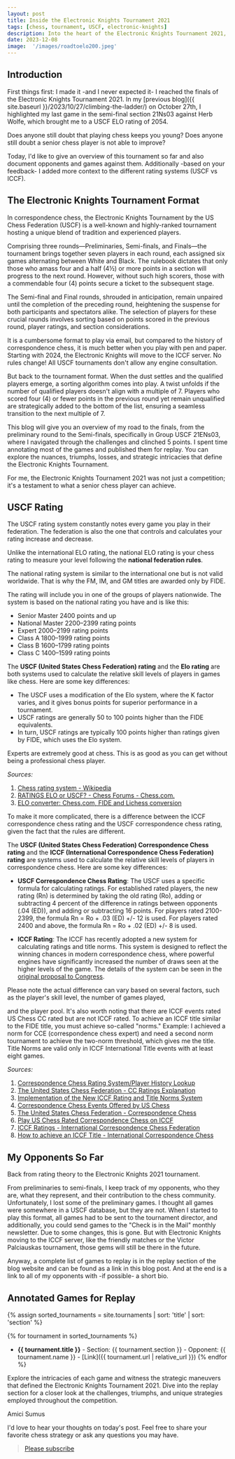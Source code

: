 ```yaml
---
layout: post
title: Inside the Electronic Knights Tournament 2021
tags: [chess, tournament, USCF, electronic-knights]
description: Into the heart of the Electronic Knights Tournament 2021, a realm where tradition meets technology, as skilled players engage in a saga of skill, strategy, and the relentless pursuit of excellence on the digital chessboard.
date: 2023-12-08
image:  '/images/roadtoelo200.jpeg'
---
```


## Introduction

First things first: I made it -and I never expected it- I reached the finals of the Electronic Knights Tournament 2021. In my [previous blog]({{ site.baseurl }}/2023/10/27/climbing-the-ladder/) on October 27th, I highlighted my last game in the semi-final section 21Ns03 against Herb Wolfe, which brought me to a USCF ELO rating of 2054.

Does anyone still doubt that playing chess keeps you young? Does anyone still doubt a senior chess player is not able to improve?

Today, I'd like to give an overview of this tournament so far and also document opponents and games against them. Additionally -based on your feedback- I added more context to the different rating systems (USCF vs ICCF).

## The Electronic Knights Tournament Format

In correspondence chess, the Electronic Knights Tournament by the US Chess Federation (USCF) is a well-known and highly-ranked tournament hosting a unique blend of tradition and experienced players.

Comprising three rounds—Preliminaries, Semi-finals, and Finals—the tournament brings together seven players in each round, each assigned six games alternating between White and Black. The rulebook dictates that only those who amass four and a half (4½) or more points in a section will progress to the next round. However, without such high scorers, those with a commendable four (4) points secure a ticket to the subsequent stage.

The Semi-final and Final rounds, shrouded in anticipation, remain unpaired until the completion of the preceding round, heightening the suspense for both participants and spectators alike. The selection of players for these crucial rounds involves sorting based on points scored in the previous round, player ratings, and section considerations.

It is a cumbersome format to play via email, but compared to the history of correspondence chess, it is much better when you play with pen and paper. Starting with 2024, the Electronic Knights will move to the ICCF server. No rules change! All USCF tournaments don't allow any engine consultation.

But back to the tournament format. When the dust settles and the qualified players emerge, a sorting algorithm comes into play. A twist unfolds if the number of qualified players doesn't align with a multiple of 7. Players who scored four (4) or fewer points in the previous round yet remain unqualified are strategically added to the bottom of the list, ensuring a seamless transition to the next multiple of 7.

This blog will give you an overview of my road to the finals, from the preliminary round to the Semi-finals, specifically in Group USCF 21ENs03, where I navigated through the challenges and clinched 5 points. I spent time annotating most of the games and published them for replay. You can explore the nuances, triumphs, losses, and strategic intricacies that define the Electronic Knights Tournament.

For me, the Electronic Knights Tournament 2021 was not just a competition; it's a testament to what a senior chess player can achieve.

## USCF Rating

The USCF rating system constantly notes every game you play in their federation. The federation is also the one that controls and calculates your rating increase and decrease.

Unlike the international ELO rating, the national ELO rating is your chess rating to measure your level following the **national federation rules**.

The national rating system is similar to the international one but is not valid worldwide. That is why the FM, IM, and GM titles are awarded only by FIDE.

The rating will include you in one of the groups of players nationwide. The system is based on the national rating you have and is like this:

- Senior Master 2400 points and up
- National Master 2200–2399 rating points
- Expert 2000–2199 rating points
- Class A 1800–1999 rating points
- Class B 1600–1799 rating points
- Class C 1400–1599 rating points

The **USCF (United States Chess Federation) rating** and the **Elo rating** are both systems used to calculate the relative skill levels of players in games like chess. Here are some key differences:

- The USCF uses a modification of the Elo system, where the K factor varies, and it gives bonus points for superior performance in a tournament.
- USCF ratings are generally 50 to 100 points higher than the FIDE equivalents.
- In turn, USCF ratings are typically 100 points higher than ratings given by FIDE, which uses the Elo system.

Experts are extremely good at chess. This is as good as you can get without being a professional chess player.

*Sources:*
1. [Chess rating system - Wikipedia](https://en.wikipedia.org/wiki/Chess_rating_system)
2. [RATINGS ELO or USCF? - Chess Forums - Chess.com.](https://www.chess.com/forum/view/help-support/ratings-elo-or-uscf)
3. [ELO converter: Chess.com, FIDE and Lichess conversion](https://chessgrandmonkey.com/chess-elo-converter/)

To make it more complicated, there is a difference between the ICCF correspondence chess rating and the USCF correspondence chess rating, given the fact that the rules are different.

The **USCF (United States Chess Federation) Correspondence Chess rating** and the **ICCF (International Correspondence Chess Federation) rating** are systems used to calculate the relative skill levels of players in correspondence chess. Here are some key differences:

- **USCF Correspondence Chess Rating**: The USCF uses a specific formula for calculating ratings. For established rated players, the new rating (Rn) is determined by taking the old rating (Ro), adding or subtracting 4 percent of the difference in ratings between opponents (.04 (ED)), and adding or subtracting 16 points. For players rated 2100-2399, the formula Rn = Ro + .03 (ED) +/- 12 is used. For players rated 2400 and above, the formula Rn = Ro + .02 (ED) +/- 8 is used.

- **ICCF Rating**: The ICCF has recently adopted a new system for calculating ratings and title norms. This system is designed to reflect the winning chances in modern correspondence chess, where powerful engines have significantly increased the number of draws seen at the higher levels of the game. The details of the system can be seen in the [original proposal to Congress](https://www.iccf.com/message?message=1597).

Please note the actual difference can vary based on several factors, such as the player's skill level, the number of games played,

 and the player pool. It's also worth noting that there are ICCF events rated US Chess CC rated but are not ICCF rated. To achieve an ICCF title similar to the FIDE title, you must achieve so-called "norms." Example: I achieved a norm for CCE (correspondence chess expert) and need a second norm tournament to achieve the two-norm threshold, which gives me the title. Title Norms are valid only in ICCF International Title events with at least eight games.

*Sources:*
1. [Correspondence Chess Rating System/Player History Lookup](https://new.uschess.org/correspondence-chess/ratings)
2. [The United States Chess Federation - CC Ratings Explanation](https://www.uschess.org/index.php/Correspondence-Chess/CC-Ratings-Explanation.html)
3. [Implementation of the New ICCF Rating and Title Norms System](https://www.iccf.com/message?message=1597)
4. [Correspondence Chess Events Offered by US Chess](https://new.uschess.org/correspondence-chess/events)
5. [The United States Chess Federation - Correspondence Chess](https://www.uschess.org/index.php/Correspondence-Chess/)
6. [Play US Chess Rated Correspondence Chess on ICCF](https://new.uschess.org/news/play-us-chess-rated-correspondence-chess-iccf)
7. [ICCF Ratings - International Correspondence Chess Federation](https://www.iccf.com/ratings)
8. [How to achieve an ICCF Title - International Correspondence Chess](https://www.iccf.com/userfiles/files/How%20to%20achieve%20an%20ICCF%20Title%2001-01-2013.pdf)

## My Opponents So Far

Back from rating theory to the Electronic Knights 2021 tournament.

From preliminaries to semi-finals, I keep track of my opponents, who they are, what they represent, and their contribution to the chess community. Unfortunately, I lost some of the preliminary games. I thought all games were somewhere in a USCF database, but they are not. When I started to play this format, all games had to be sent to the tournament director, and additionally, you could send games to the "Check is in the Mail" monthly newsletter. Due to some changes, this is gone. But with Electronic Knights moving to the ICCF server, like the friendly matches or the Victor Palciauskas tournament, those gems will still be there in the future.

Anyway, a complete list of games to replay is in the replay section of the blog website and can be found as a link in this blog post. And at the end is a link to all of my opponents with -if possible- a short bio.

## Annotated Games for Replay

{% assign sorted_tournaments = site.tournaments | sort: 'title' | sort: 'section' %}

{% for tournament in sorted_tournaments %}
- **{{ tournament.title }}** - Section: {{ tournament.section }} - Opponent: {{ tournament.name }} - [Link]({{ tournament.url | relative_url }})
{% endfor %}

Explore the intricacies of each game and witness the strategic maneuvers that defined the Electronic Knights Tournament 2021. Dive into the replay section for a closer look at the challenges, triumphs, and unique strategies employed throughout the competition.

Amici Sumus

I'd love to hear your thoughts on today's post. Feel free to share your favorite chess strategy or ask any questions you may have.

> [Please subscribe](https://follow.it/senior-chess-improver?leanpub) 

